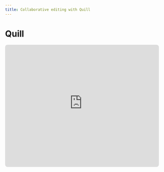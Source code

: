 ```yaml
---
title: Collaborative editing with Quill
---
```


# Quill

<iframe
  v-resize
  src="https://hocuspocus-demos.netlify.app/quill/"
  style="background-color: white; border-radius: 8px;"
  width="100%"
  height="400"
  frameborder="0"
></iframe>
